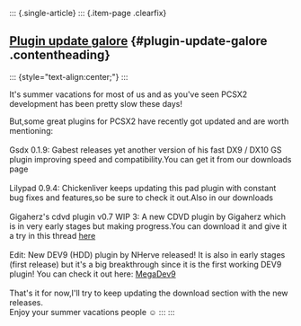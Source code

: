 ::: {.single-article}
::: {.item-page .clearfix}
## [Plugin update galore](/125-plugin-update-galore.html) {#plugin-update-galore .contentheading}

::: {style="text-align:center;"}
:::

It\'s summer vacations for most of us and as you\'ve seen PCSX2
development has been pretty slow these days!

But,some great plugins for PCSX2 have recently got updated and are worth
mentioning:\
\
Gsdx 0.1.9: Gabest releases yet another version of his fast DX9 / DX10
GS plugin improving speed and compatibility.You can get it from our
downloads page\
\
Lilypad 0.9.4: Chickenliver keeps updating this pad plugin with constant
bug fixes and features,so be sure to check it out.Also in our downloads\
\
Gigaherz\'s cdvd plugin v0.7 WIP 3: A new CDVD plugin by Gigaherz which
is in very early stages but making progress.You can download it and give
it a try in this thread
[here](http://forums.pcsx2.net/thread-2354.html)\
\
Edit: New DEV9 (HDD) plugin by NHerve released! It is also in early
stages (first release) but it\'s a big breakthrough since it is the
first working DEV9 plugin! You can check it out here:
[MegaDev9](http://forums.ngemu.com/ps2-plugin-questions-troubleshooting/109713-megadev9-plugin.html)\
\
That\'s it for now,I\'ll try to keep updating the download section with
the new releases.\
Enjoy your summer vacations people
☺️
:::
:::
